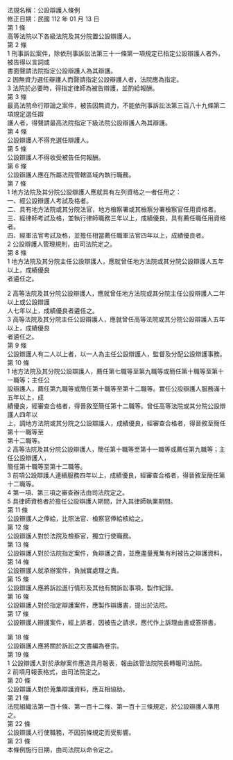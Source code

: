 法規名稱：公設辯護人條例  
修正日期：民國 112 年 01 月 13 日  
第 1 條  
高等法院以下各級法院及其分院置公設辯護人。  
第 2 條  
1 刑事訴訟案件，除依刑事訴訟法第三十一條第一項規定已指定公設辯護人者外，被告得以言詞或  
書面聲請法院指定公設辯護人為其辯護。  
2 因無資力選任辯護人而聲請指定公設辯護人者，法院應為指定。  
3 法院於必要時，得指定律師為被告辯護，並酌給報酬。  
第 3 條  
最高法院命行辯論之案件，被告因無資力，不能依刑事訴訟法第三百八十九條第二項規定選任辯  
護人者，得聲請最高法院指定下級法院公設辯護人為其辯護。  
第 4 條  
公設辯護人不得充選任辯護人。  
第 5 條  
公設辯護人不得收受被告任何報酬。  
第 6 條  
公設辯護人應在所屬法院管轄區域內執行職務。  
第 7 條  
1 地方法院及其分院公設辯護人應就具有左列資格之一者任用之：  
一、經公設辯護人考試及格者。  
二、具有地方法院或其分院法官，地方檢察署或其檢察分署檢察官任用資格者。  
三、經律師考試及格，並執行律師職務三年以上，成績優良，具有薦任職任用資格者。  
四、經軍法官考試及格，並擔任相當薦任職軍法官四年以上，成績優良者。  
2 公設辯護人管理規則，由司法院定之。  
第 8 條  
1 地方法院及其分院主任公設辯護人，應就曾任地方法院或其分院公設辯護人五年以上，成績優良  
者遴任之。  


2 高等法院及其分院公設辯護人，應就曾任地方法院或其分院主任公設辯護人二年以上或公設辯護  
人七年以上，成績優良者遴任之。  
3 高等法院及其分院主任公設辯護人，應就曾任高等法院或其分院公設辯護人五年以上，成績優良  
者遴任之。  
第 9 條  
公設辯護人有二人以上者，以一人為主任公設辯護人，監督及分配公設辯護事務。  
第 10 條  
1 地方法院及其分院公設辯護人，薦任第七職等至第九職等或簡任第十職等至第十一職等；主任公  
設辯護人，薦任第九職等或簡任第十職等至第十二職等。實任公設辯護人服務滿十五年以上，成  
績優良，經審查合格者，得晉敘至簡任第十二職等。曾任高等法院或其分院公設辯護人四年以  
上，調地方法院或其分院之公設辯護人，成績優良，經審查合格者，得晉敘至簡任第十一職等至  
第十二職等。  
2 高等法院及其分院公設辯護人，簡任第十職等至第十一職等或薦任第九職等；主任公設辯護人，  
簡任第十職等至第十二職等。  
3 前項公設辯護人連續服務四年以上，成績優良，經審查合格者，得晉敘至簡任第十二職等。  
4 第一項、第三項之審查辦法由司法院定之。  
5 具律師資格者於擔任公設辯護人期間，計入其律師執業期間。  
第 11 條  
公設辯護人之俸給，比照法官、檢察官俸給核給之。  
第 12 條  
公設辯護人對於法院及檢察官，獨立行使職務。  
第 13 條  
公設辯護人對於法院指定案件，負辯護之責，並應盡量蒐集有利被告之辯護資料。  
第 14 條  
公設辯護人就承辦案件，負誠實處理之責。  
第 15 條  
公設辯護人應將訴訟進行情形及其他有關訴訟事項，製作紀錄。  
第 16 條  
公設辯護人對於指定辯護案件，應製作辯護書，提出於法院。  
第 17 條  
公設辯護人辯護案件，經上訴者，因被告之請求，應代作上訴理由書或答辯書。  


第 18 條  
公設辯護人應將關於訴訟之文書編為卷宗。  
第 19 條  
1 公設辯護人對於承辦案件應造具月報表，報由該管法院院長轉報司法院。  
2 前項月報表格式，由司法院定之。  
第 20 條  
公設辯護人對於蒐集辯護資料，應互相協助。  
第 21 條  
法院組織法第一百十條、第一百十二條、第一百十三條規定，於公設辯護人準用之。  
第 22 條  
公設辯護人行使職務，不因前條規定而受影響。  
第 23 條  
本條例施行日期，由司法院以命令定之。  


